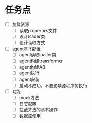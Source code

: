 # 任务点
- [ ] 加载资源
  - [ ] 读取properties文件
  - [ ] 设计loader类
  - [ ] 设计读取方式
- [ ] agent基本配置
  - [ ] agent读取loader类
  - [ ] agent构建transformer
  - [ ] agent构建AB
  - [ ] agent执行
  - [ ] agent安装
  - [ ] 启动不成功，不要影响源程序的执行
- [ ] 功能
  - [ ] mock方法
  - [ ] 日志配置
  - [ ] 拦截方法的基本操作
  - [ ] 数据库使用